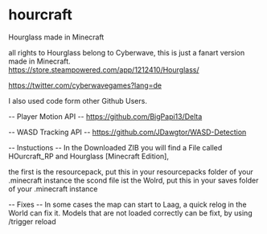 # hourcraft
Hourglass made in Minecraft

all rights to Hourglass belong to Cyberwave, this is just a fanart version made in Minecraft.
https://store.steampowered.com/app/1212410/Hourglass/

https://twitter.com/cyberwavegames?lang=de



I also used code form other Github Users.

-- Player Motion API --
https://github.com/BigPapi13/Delta

-- WASD Tracking API --
https://github.com/JDawgtor/WASD-Detection


-- Instuctions --
In the Downloaded ZIB you will find a File called HOurcraft_RP and Hourglass [Minecraft Edition],

the first is the resourcepack, put this in your resourcepacks folder of your .minecraft instance
the scond file ist the Wolrd, put this in your saves folder of your .minecraft instance 

-- Fixes --
In some cases the map can start to Laag, a quick relog in the World can fix it.
Models that are not loaded correctly can be fixt, by using /trigger reload
